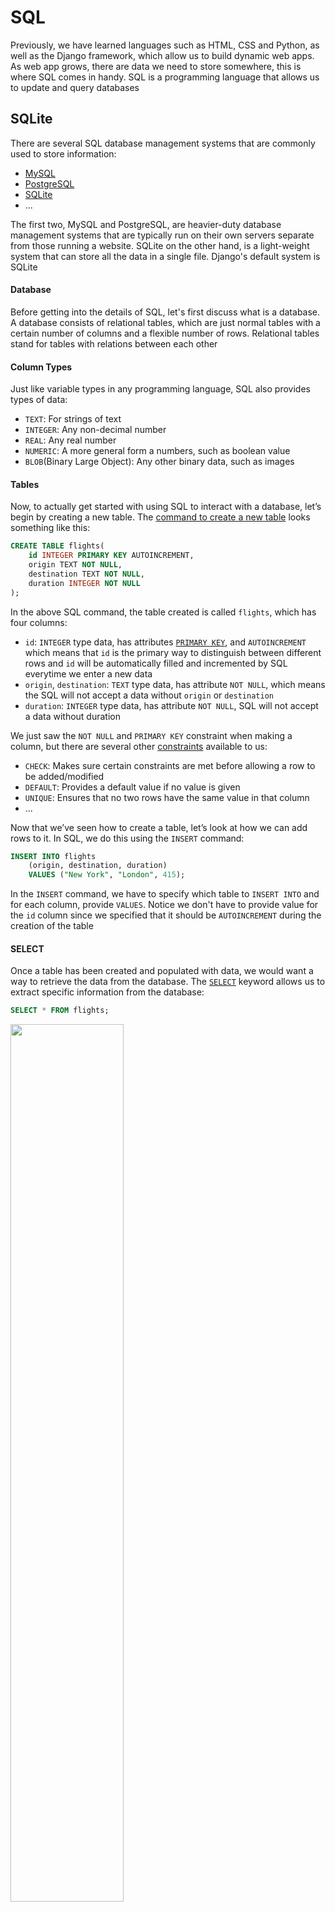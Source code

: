 # SQL

Previously, we have learned languages such as HTML, CSS and Python, as well as the Django framework, which allow us to build dynamic web apps. As web app grows, there are data we need to store somewhere, this is where SQL comes in handy. SQL is a programming language that allows us to update and query databases

## SQLite

There are several SQL database management systems that are commonly used to store information:

- [MySQL](https://www.mysql.com/)
- [PostgreSQL](https://www.postgresql.org/)
- [SQLite](https://www.sqlite.org/index.html)
- ...

The first two, MySQL and PostgreSQL, are heavier-duty database management systems that are typically run on their own servers separate from those running a website. SQLite on the other hand, is a light-weight system that can store all the data in a single file. Django's default system is SQLite

#### Database

Before getting into the details of SQL, let's first discuss what is a database. A database consists of relational tables, which are just normal tables with a certain number of columns and a flexible number of rows. Relational tables stand for tables with relations between each other

#### Column Types

Just like variable types in any programming language, SQL also provides types of data:

- `TEXT`: For strings of text
- `INTEGER`: Any non-decimal number
- `REAL`: Any real number
- `NUMERIC`: A more general form a numbers, such as boolean value
- `BLOB`(Binary Large Object): Any other binary data, such as images

#### Tables

Now, to actually get started with using SQL to interact with a database, let’s begin by creating a new table. The [command to create a new table](https://www.w3schools.com/sql/sql_create_table.asp) looks something like this:

```SQL
CREATE TABLE flights(
    id INTEGER PRIMARY KEY AUTOINCREMENT,
    origin TEXT NOT NULL,
    destination TEXT NOT NULL,
    duration INTEGER NOT NULL
);
```

In the above SQL command, the table created is called `flights`, which has four columns:

- `id`: `INTEGER` type data, has attributes [`PRIMARY KEY`](https://www.w3schools.com/sql/sql_primarykey.ASP), and `AUTOINCREMENT` which means that `id` is the primary way to distinguish between different rows and `id` will be automatically filled and incremented by SQL everytime we enter a new data
- `origin`, `destination`: `TEXT` type data, has attribute `NOT NULL`, which means the SQL will not accept a data without `origin` or `destination`
- `duration`: `INTEGER` type data, has attribute `NOT NULL`, SQL will not accept a data without duration

We just saw the `NOT NULL` and `PRIMARY KEY` constraint when making a column, but there are several other [constraints](https://www.tutorialspoint.com/sqlite/sqlite_constraints.htm) available to us:

- `CHECK`: Makes sure certain constraints are met before allowing a row to be added/modified
- `DEFAULT`: Provides a default value if no value is given
- `UNIQUE`: Ensures that no two rows have the same value in that column
- ...

Now that we’ve seen how to create a table, let’s look at how we can add rows to it. In SQL, we do this using the `INSERT` command:

```SQL
INSERT INTO flights
    (origin, destination, duration)
    VALUES ("New York", "London", 415);
```

In the `INSERT` command, we have to specify which table to `INSERT INTO` and for each column, provide `VALUES`. Notice we don't have to provide value for the `id` column since we specified that it should be `AUTOINCREMENT` during the creation of the table

#### SELECT

Once a table has been created and populated with data, we would want a way to retrieve the data from the database. The [`SELECT`](https://www.w3schools.com/sql/sql_select.asp) keyword allows us to extract specific information from the database:

```SQL
SELECT * FROM flights;
```

<img src="https://user-images.githubusercontent.com/99038613/179120199-d6665ca6-8b8b-4824-a047-68f4849de494.jpg" width=60%>

The `FROM` keyword specifies which table we are retrieving data from. The `*` is a wildcard select which means everything will be selected. Commonly, we don't have to retrieve all the data from the table, maybe just certain columns:

```SQL
SELECT origin, destination FROM flights;
```

<img src="https://user-images.githubusercontent.com/99038613/179120214-d6cbc214-cc39-421f-9bfe-82c24999aec3.jpg" width=60%>

As the table gets larger, we might not want to retrieve all the data from a column, but only a single row of data:

```SQL
SELECT * FROM flights WHERE id = 3;
```

The [`WHERE`](https://www.w3schools.com/sql/sql_where.asp) keyword allows us to specify a condition and the data that satisfies the condition will be selected and in this case, the row with `id = 3` will be selected

<img src="https://user-images.githubusercontent.com/99038613/179120223-210ec8d9-28db-4520-a662-46b73d40ff86.jpg" width=60%>

`WHERE` can also filter by any column, not just by `id`:

```SQL
SELECT * FROM flights WHERE origin = "New York";
```

<img src="https://user-images.githubusercontent.com/99038613/179120229-4baa62e3-a05d-46c6-8a2c-d3fd7e12e822.jpg" width=60%>

#### Working with SQL in the Terminal

Now that we learned that basic SQL commands, let's test them out in the terminal! In order to work with SQLite, first download it from [HERE](https://www.sqlite.org/download.html)(Specifically the sqlite-tools one in Precompiled Binaries). An alternative is to download the [DB Browser](https://sqlitebrowser.org/dl/) which provides a more user-friendly way to use SQL. Don't forget to add to environment after downloading it

After setting up SQLite, in the terminal, use the command `sqlite3 mydb.sql` to create a new database. You will not find the .sql file in your directory, if you would like to see it, use the command `.databases`. Some common SQLite commands are:

- `sqlite3 dbname.sqlite3`: Create new database
- `.quit`: Exit the SQLite command line
- `.databases`: List all databases, show them in directories they are in
- `.tables`: List all tables

The following code is an example of utilizing SQLite from command line:

```SQL
-- "--" is the comment in SQL language

-- Entering into the SQLite Prompt
% sqlite3 flights.sql
SQLite version 3.26.0 2018-12-01 12:34:55
Enter ".help" for usage hints.

-- Creating a new Table
sqlite> CREATE TABLE flights(
   ...>     id INTEGER PRIMARY KEY AUTOINCREMENT,
   ...>     origin TEXT NOT NULL,
   ...>     destination TEXT NOT NULL,
   ...>     duration INTEGER NOT NULL
   ...> );

-- Listing all current tables (Just flights for now)
sqlite> .tables
flights

-- Querying for everything within flights (Which is now empty)
sqlite> SELECT * FROM flights;

-- Adding one flight
sqlite> INSERT INTO flights
   ...>     (origin, destination, duration)
   ...>     VALUES ("New York", "London", 415);

-- Checking for new information, which we can now see
sqlite> SELECT * FROM flights;
1|New York|London|415

-- Adding some more flights
sqlite> INSERT INTO flights (origin, destination, duration) VALUES ("Shanghai", "Paris", 760);
sqlite> INSERT INTO flights (origin, destination, duration) VALUES ("Istanbul", "Tokyo", 700);
sqlite> INSERT INTO flights (origin, destination, duration) VALUES ("New York", "Paris", 435);
sqlite> INSERT INTO flights (origin, destination, duration) VALUES ("Moscow", "Paris", 245);
sqlite> INSERT INTO flights (origin, destination, duration) VALUES ("Lima", "New York", 455);

-- Querying this new information
sqlite> SELECT * FROM flights;
1|New York|London|415
2|Shanghai|Paris|760
3|Istanbul|Tokyo|700
4|New York|Paris|435
5|Moscow|Paris|245
6|Lima|New York|455

-- Changing the settings to make output more readable
sqlite> .mode columns
sqlite> .headers yes

-- Querying all information again
sqlite> SELECT * FROM flights;
id          origin      destination  duration
----------  ----------  -----------  ----------
1           New York    London       415
2           Shanghai    Paris        760
3           Istanbul    Tokyo        700
4           New York    Paris        435
5           Moscow      Paris        245
6           Lima        New York     455

-- Searching for just those flights originating in New York
sqlite> SELECT * FROM flights WHERE origin = "New York";
id          origin      destination  duration
----------  ----------  -----------  ----------
1           New York    London       415
4           New York    Paris        435
```

We can use more than just equality to filtering, for numeric values, we can use greater than or less than:

```SQL
SELECT * FROM flights WHERE duration > 500;
```

<img src="https://user-images.githubusercontent.com/99038613/179120274-3fc97e28-d7ae-40a4-a50c-aebc77242544.jpg" width=60%>

We can use other logics (AND, OR) in SQL commands:

```SQL
SELECT * FROM flights WHERE duration > 500 AND destination = "Paris";
```

<img src="https://user-images.githubusercontent.com/99038613/179120280-d246d3ab-14bf-40cc-aaae-728e1c4adae8.jpg" width=60%>

```SQL
SELECT * FROM flights WHERE duration > 500 OR destination = "Paris";
```

<img src="https://user-images.githubusercontent.com/99038613/179120287-3f1015bc-c396-47ff-8660-4d60ed0e49ae.jpg" width=60%>

Just like in Python, we can use the keyword [`IN`](https://www.w3schools.com/sql/sql_in.asp) to check if a data is one of the several options:

```SQL
SELECT * FROM flights WHERE origin IN ("New York", "Lima");
```

<img src="https://user-images.githubusercontent.com/99038613/179123498-7ae149b0-2203-4f8f-be89-19fb19fd54ea.jpg" width=60%>

We can use regular expressoins to search for data more broadly using the [`LIKE`](https://www.w3schools.com/sql/sql_like.asp) keyword. For example, we can find the data with an "a" in its `origin`:

```SQL
-- "a" can be anywhere in the origin string
SELECT * FROM flights WHERE origin LIKE "%a%";

-- "a" must be the first character in the origin string
SELECT * FROM flights WHERE origin LIKE "a%";

-- "a" must be the ending character in the origin string
SELECT * FROM flights WHERE origin LIKE "%a";
```

The `%` means 0 or more characters

<img src="https://user-images.githubusercontent.com/99038613/179123503-4bebbb69-e0e5-4431-a57e-aa2b3d21280d.jpg" width=60%>

#### Functions

There are also a number of SQL functions we can apply to the results of a query. These can be useful if we don’t need all of the data returned by a query, but just some summary statistics of the data

- [`AVERAGE`](https://www.w3schools.com/sql/sql_count_avg_sum.asp)
- [`COUNT`](https://www.w3schools.com/sql/sql_count_avg_sum.asp)
- [`MAX`](https://www.w3schools.com/sql/sql_min_max.asp)
- [`MIN`](https://www.w3schools.com/sql/sql_min_max.asp)
- [`SUM`](https://www.w3schools.com/sql/sql_count_avg_sum.asp)
- ...

#### UPDATE

We now have the ability to `CREATE` a table, `INSERT` data into a table, and `SELECT` data to retrive them. Now imagine a case where an airline might upgrade their airplane and the duration will thus decrease. In this case, we might want a way to update the data for that airline. We can [`DELETE`](https://www.w3schools.com/sql/sql_delete.asp) that data then `INSERT` an updated one:

```SQL
DELETE FROM flights
WHERE origin = "Shanghai" AND destination = "Paris";
INSERT INTO flights (origin, destination, duration) VALUES ("Shanghai", "Paris", 700);
```

But this is not the best way to do it, in fact, there is an `UPDATE` that just do this work in SQL:

```SQL
UPDATE flights
    SET duration = 700
    WHERE origin = "Shanghai"
    AND destination = "Paris";
```

However, if for instance an airline is canceled permanently, `DELETE` is the one to use. Choose the suitable SQL command to do corresponding work

#### Other Clauses

There are a number of additional clauses we can use to control queries coming back to us:

- [`LIMIT`](https://www.w3schools.com/sql/sql_top.asp): Limits the number of results returned by a query
- [`ORDER BY`](https://www.w3schools.com/sql/sql_orderby.asp): Orders the results based on a specified column
- [`GROUP BY`](https://www.w3schools.com/sql/sql_groupby.asp): Groups results by a specified column
- [`HAVING`](https://www.w3schools.com/sql/sql_having.asp): Allows for additional constraints based on the number of results

#### Joining Tables

So far, we have been working on only one table, instead of the relational tables we mentioned in the beginning about databases. It turns out that many databases in practice are popuated by number of tables tha all relate to each other in some way. In the airlines example, what if we want to add the airport code to the origin and destination? Such as JFK for New York, or PVG for Shanghai. For sure we can add more columns to store the additional information, but that will make the table too large and slow down the performance when quering or storing data. Instead, we can create another `code` table that relates the cities with their airport codes:

<img src="https://user-images.githubusercontent.com/99038613/179130207-ee87618a-f23d-4810-801a-4190f04a01fa.jpg" width=60%>

Now we have the cities with their corresponding codes, we can modify the original `flights` table to store these instead of only cities. The way to do this is by using [Foreign Keys](https://www.w3schools.com/sql/sql_foreignkey.asp) in SQL:

<img src="https://user-images.githubusercontent.com/99038613/179130216-d347ff2e-6755-4b82-8fc5-6338f7da9084.jpg" width=60%>

Notice that the data in the flights table is some numeric numbers instead of `TEXT` data of city names. These numbers themselves are meaningless, but they serve as foreign keys that connects the `flights` table to the `code` table since they are the `id` of the `code` table

In addition to airport codes, airlines might want to store the data about the passengers and what airlines did they book. Therefore, we can create another table, storing the passengers with their booked airline where the `flight_id` is also a foreign key as they are the `id` of `flights` table:

<img src="https://user-images.githubusercontent.com/99038613/179130220-de6d8456-8dd5-4061-bbae-912adb7d5860.jpg" width=60%>

We can do even better, since one passenger could book more than one flights, we can make another `people` table that only contains the information of every person and the passenger table will have a foreign key from `people` and another foreign key from `flights`:

<img src="https://user-images.githubusercontent.com/99038613/179130224-a8bf0422-9baa-471b-8b74-bcd70c1e8e4a.jpg" width=60%>

<img src="https://user-images.githubusercontent.com/99038613/179130227-6357c9f1-b337-473a-ba02-e26f07f6220e.jpg" width=60%>

This creates a "Many to Many" relationship where a passenger could book more than one airline and an airline could have more than one passenger

#### JOIN Query

Although our data are stored more efficiently by now, it seems like it may be harder to query the data since they are spreaded across several tables. SQL makes it convenient by introducing the [`JOIN`](https://www.w3schools.com/sql/sql_join.asp) query where we can combine tables for data retrieval

For example, if we want to find the origin, destination and the first names of the passengers of an airline. Just to demonstrate what the `JOIN` key do, we will use the unoptimized `passengers` table with `flight_id` being one of its columns:

```SQL
SELECT first, origin, destination
FROM ...
```

This part seems familiar since we are querying about the first names of the passengers, origin and destination of an airline. But we run into a problem since `first` is stored in another table, we cannot only specify one table, `flights`, after the `FROM` keyword. Therefore we will use the `JOIN` keyword, and specify which are the foreign keys by using the `ON` keyword:

```SQL
SELECT first, origin, destination
FROM flights JOIN passengers
ON passengers.flight_id = flights.id;
```

The result will be:

```
first         origin    destination
----------  ----------  -----------
Harry        New York     London
Ron          Shanghai     Paris
Hermione     Istanbul     Tokyo
Draco        New York     Paris
Luna          Moscow      Paris
Ginny          Lima      New York
```

We’ve just used something called an [INNER JOIN](https://www.w3schools.com/sql/sql_join_inner.asp), which means we are ignoring rows that have no matches between the tables, but there are other types of joins, including [LEFT JOIN](https://www.w3schools.com/sql/sql_join_left.asp), [RIGHT JOIN](https://www.w3schools.com/sql/sql_join_right.asp), and [FULL OUTER JOIN](https://www.w3schools.com/sql/sql_join_right.asp), which we won’t discuss here in detail

#### Indexing

Indexing is an optimization technique when querying frequently and regarding specific columns. This works as if the index page of a dictionary, which will let us find contents quicker than flipping page by page. For instance, if we know that we will frequently look up passengers by their last names, we can:

```SQL
CREATE INDEX name_index ON passengers (last);
```

#### SQL Vulnerabilities

Now that we know the basics of using SQL to work with data, it's important to know the vulnerabilities associated with using SQL. Start with [SQL Injection](https://www.w3schools.com/sql/sql_injection.asp)

SQL Injection is a malicious attack using the syntax of SQL. For example, nowadays most websites have authentification systems that need users to login to check their personal information. The SQL command to check if username and password are valid is:

```SQL
SELECT * FROM users
WHERE username = username AND password = password;
```

For instance, a user Harry might enter `harrypotter` for username and `12345` for password, then the specific SQL command will be:

```SQL
SELECT * FROM users
WHERE username = "harrypotter" AND password = "12345";
```

If the data exists in the database, then the website will log Harry in. A hacker, on the other hand, might set a username `harrypotter"--` as a username and an arbitrary password which does not exist in the database. The hacker should not be allowed to log onto Harry's account but in fact he will. This is because `--` in SQL syntax is comment, so the SQL command will become:

```SQL
SELECT * FROM users
WHERE username = "harrypotter"--" AND password = "66666";
```

As the code illustrated, the SQL command after `harrypotter` is commented out, so that if there exists a username `harrypotter` in the database, the hacker will be able to log onto that account without knowing the password

To solve this problem, we can use:

- Explicitly specifying characters to make sure SQL treats the input as plain string and not as SQL code
- An abstraction layer on top of SQL which includes its own escape sequence, so we don’t have to write SQL queries ourselves, such as using Django as the abstraction layer

Another main vulnerability when it comes to SQL is known as a [Race Condition](https://searchstorage.techtarget.com/definition/race-condition#:~:text=A%20race%20condition%20is%20an,sequence%20to%20be%20done%20correctly.)

A race condition is a situation that occurs when multiple queries to a database occur simultaneously. When these are not adequately handled, problems can arise in the precise times that databases are updated. For example, let’s say I have $150 in my bank account. A race condition could occur if I log into my bank account on both my phone and my laptop, and attempt to withdraw $100 on each device. If the bank’s software developers did not deal with race conditions correctly, then I may be able to withdraw $200 from an account with only $150 in it. One potential solution for this problem would be locking the database. We could not allow any other interaction with the database until one transaction has been completed. In the bank example, after clicking navigating to the “Make a Withdrawl” page on my computer, the bank might not allow me to navigate to that page on my phone

## Django Models

[Django Models](https://docs.djangoproject.com/en/4.0/topics/db/models/) are a level of abstraction on top of SQL that allow us to work with databases using Python classes and objects rather than direct SQL queries

Let’s get started on using models by creating a django project for our airline, and creating an app within that project:

```shell
django-admin startproject airline
cd airline
python manage.py startapp flights
```

Now we’ll have to go through the process of adding an app as usual:

1. Add `flights` to the `INSTALLED_APPS` list in `settings.py`
2. Add a route for `flights` in `urls.py`:
   `path("flights/", include(flights.urls))`
3. Create a `urls.py` file within the `flights` app

Now we will take a look at the `models.py` file. In this file, we will outline what data we want to store in our application. Then Django will determine the SQL syntax necessary to store information on each of our models

```Python
class Flight(models.Model):
    origin = models.CharField(max_length=64)
    destination = models.CharField(max_length=64)
    duration = models.IntegerField()
```

- In the first line, we create a new model that extends Django’s model class
- Below, we add fields for origin, destination, and duration. The first two are [Character Fields](https://docs.djangoproject.com/en/4.0/ref/forms/fields/#charfield), meaning they store strings, and the third is an [Integer Field](https://docs.djangoproject.com/en/4.0/ref/forms/fields/#integerfield). These are just two of many [built-in Django Field classes](https://docs.djangoproject.com/en/4.0/ref/forms/fields/#built-in-field-classes)
- We specify maximum lengths of 64 for the two Character Fields. you can check the specifications available for a given field by checking the [documentation](https://docs.djangoproject.com/en/4.0/ref/forms/fields/#built-in-field-classes)

#### Migration

Now that we've created a Django model class, we don't yet have a database setup. In order to create a database from the models, we navigate to the main directory of the Django project and run the command:

`python manage.py makemigrations`

This command will create some Python files that allow us to create and query the database. Next, to actually create the database itself, we run the following command:

`python manage.py migrate`

Which will create a `db.sqlite3` file as the database

#### Shell

After setting up a database, we need a way to interact with it, for example insert data or retrieve data. We can enter Django's shell to achieve this:

`python manage.py shell`

```shell
Python 3.7.2 (default, Dec 29 2018, 00:00:04)
Type 'copyright', 'credits' or 'license' for more information
IPython 6.5.0 -- An enhanced Interactive Python. Type '?' for help.
```

```shell
# Import our flight model
In [1]: from flights.models import Flight

# Create a new flight
In [2]: f = Flight(origin="New York", destination="London", duration=415)

# Instert that flight into our database
In [3]: f.save()

# Query for all flights stored in the database
In [4]: Flight.objects.all()
Out[4]: <QuerySet [<Flight: Flight object (1)>]>
```

When we query the database using `Flight.objects.all()`, we see an output that says `Flight object (1)` which isn't that helpful. We can create a `__str__` function within the `Flight` class to define what should the output of the query be:

```Python
class Flight(models.Model):
    origin = models.CharField(max_length=64)
    destination = models.CharField(max_length=64)
    duration = models.IntegerField()

    def __str__(self):
        return f"{self.id}: {self.origin} to {self.destination}"
```

Not if we go back to the shell and query again, the output will be more readable:

```shell
# Create a variable called flights to store the results of a query
In [7]: flights = Flight.objects.all()

# Displaying all flights
In [8]: flights
Out[8]: <QuerySet [<Flight: 1: New York to London>]>

# Isolating just the first flight
In [9]: flight = flights.first()

# Printing flight information
In [10]: flight
Out[10]: <Flight: 1: New York to London>

# Display flight id
In [11]: flight.id
Out[11]: 1

# Display flight origin
In [12]: flight.origin
Out[12]: 'New York'

# Display flight destination
In [13]: flight.destination
Out[13]: 'London'

# Display flight duration
In [14]: flight.duration
Out[14]: 415
```

Now that we've learned how to work with Django models, let's think back to the design earlier where cities and their airport codes are stored as a separate table:

```Python
class Airport(models.Model):
    code = models.CharField(max_length=3)
    city = models.CharField(max_length=64)

    def __str__(self):
        return f"{self.city} ({self.code})"

class Flight(models.Model):
    origin = models.ForeignKey(Airport, on_delete=models.CASCADE, related_name="departures")
    destination = models.ForeignKey(Airport, on_delete=models.CASCADE, related_name="arrivals")
    duration = models.IntegerField()

    def __str__(self):
        return f"{self.id}: {self.origin} to {self.destination}"
```

- Notice that the `origin` and `destination` are changed from `CharField` to [`ForeignKey`](https://docs.djangoproject.com/en/4.0/topics/db/examples/many_to_one/)
- `on_delete=models.CASCADE` means that if an airport is deleted for whatever reason in the `airports` table, since some airlines in `flights` table will no longer have an airport to reference to via foreign key, they will also be deleted automatically
- We also provide a [`related name`](https://docs.djangoproject.com/en/4.0/ref/models/fields/#django.db.models.ForeignKey.related_name) which gives us a way to search for all airlines with a given airport as their origin or destination

Every time we make changes to `models.py`, we'll have to repeat the two migration commands in order to let the change take effect in the database

```shell
# Create New Migrations
python manage.py makemigration

# Migrate
python manage.py migrate
```

Now we can try to use the new models in the Django shell:

```shell
# Open up the Django shell
python manage.py shell

# Import all models
In [1]: from flights.models import *

# Create some new airports
In [2]: jfk = Airport(code="JFK", city="New York")
In [4]: lhr = Airport(code="LHR", city="London")
In [6]: cdg = Airport(code="CDG", city="Paris")
In [9]: nrt = Airport(code="NRT", city="Tokyo")

# Save the airports to the database
In [3]: jfk.save()
In [5]: lhr.save()
In [8]: cdg.save()
In [10]: nrt.save()

# Add a flight and save it to the database
f = Flight(origin=jfk, destination=lhr, duration=414)
f.save()

# Display some info about the flight
In [14]: f
Out[14]: <Flight: 1: New York (JFK) to London (LHR)>
In [15]: f.origin
Out[15]: <Airport: New York (JFK)>

# Using the related name to query by airport of arrival:
In [17]: lhr.arrivals.all()
Out[17]: <QuerySet [<Flight: 1: New York (JFK) to London (LHR)>]>
```

#### Starting the Application

We can now build an application with the skills of working with Django models to create and interact with a database. First create a `urls.py` file in the airline application:

```Python
urlpatterns = [
    path('', views.index, name="index")
]
```

And inside `views.py`

```Python
from django.shortcuts import render
from .models import Flight, Airport

# Create your views here.

def index(request):
    return render(request, "flights/index.html", {
        "flights": Flight.objects.all()
    })
```

Also create a `layout.html` and a `index.html` file

- `layout.html`

  ```HTML
  <!DOCTYPE html>
  <html lang="en">
      <head>
          <title>Flights</title>
      </head>
      <body>
          {% block body %}
          {% endblock %}
      </body>
  </html>
  ```

- `index.html`

  ```HTML
  {% extends "flights/layout.html" %}

  {% block body %}
    <h1>Flights:</h1>
    <ul>
        {% for flight in flights %}
            <li>Flight {{ flight.id }}: {{ flight.origin }} to {{ flight.destination }}</li>
        {% endfor %}
    </ul>
  {% endblock %}
  ```

Now our webpage is able to display all the flights information stored in our database

Figure 1

#### Django Admin

Instead of interacting with the database in the Django shell, Django provides a more convenient way which is the Django Admin. We start by creating an administrative userL

```shell
python manage.py createsuperuser
Username: superuser
Email address: superuser@gmail.com
Password:
Password (again):
Superuser created successfully.
```

Next, navigate to `admin.py` and register our models:

```Python
from django.contrib import admin
from .models import Flight, Airport

# Register your models here.
admin.site.register(Flight)
admin.site.register(Airport)
```

Now, when we visit our site and add /admin to the url, we can log into a page that looks like this

Figure 2

Figure 3

#### Many to Many Relationship

Think back to the relationship where a passenger could book more than one flight and a flight could have booked by more than one passenger. We can achieve this by using the `ManytoManyField` in Django:

```Python
class Passenger(models.Model):
    first = models.CharField(max_length=64)
    last = models.CharField(max_length=64)
    flights = models.ManyToManyField(Flight, blank=True, related_name="passengers")

    def __str__(self):
        return f"{self.first} {self.last}"
```

- `blank=true` means that a passenger could have no flights
- `related_name` allows us to find all passengers given a flight

Remember to register this new model in `admin.py` and also make migrations using the two commands mentioned before

We can now show a flight's information with all its passengers' information as well

```Python
def flight(request, flight_id):
    flight = Flight.objects.get(id=flight_id)
    passengers = flight.passengers.all()
    return render(request, "flights/flight.html", {
        "flight": flight,
        "passengers": passengers
    })
```

And in `flight.html`

```HTML
<h2>Passengers:</h2>
<ul>
    {% for passenger in passengers %}
        <li>{{ passenger }}</li>
    {% empty %}
        <li>No Passengers.</li>
    {% endfor %}
</ul>
```

Figure 4

## Users

Django also makes it easy for us to create an authentification system, allowing users to sign in or out of the website. We'll start by creating an app called `users`. After going through the normal steps of creating a new app, in the `urls.py` in this new app, we add a few more routes:

```Python
urlpatterns = [
    path('', views.index, name="index"),
    path("login", views.login_view, name="login"),
    path("logout", views.logout_view, name="logout")
]
```

Then create a form where a user can log in:

```HTML
{% extends "users/layout.html" %}

{% block body %}
    {% if message %}
        <div>{{ message }}</div>
    {% endif %}

    <form action="{% url 'login' %}" method="post">
        {% csrf_token %}
        <input type="text", name="username", placeholder="Username">
        <input type="password", name="password", placeholder="Password">
        <input type="submit", value="Login">
    </form>
{% endblock %}
```

Then in `views.py`:

```Python
def index(request):
    # If no user is signed in, return to login page:
    if not request.user.is_authenticated:
        return HttpResponseRedirect(reverse("login"))
    return render(request, "users/user.html")

def login_view(request):
    return render(request, "users/login.html")

def logout_view(request):
    # Pass is a simple way to tell python to do nothing.
    pass
```

Next, we can head to the admin site and add some users. After that we will update the `login_view` function to handle a `POST` request with a username and password:

```Python
# Additional imports we'll need:
from django.contrib.auth import authenticate, login, logout

def login_view(request):
    if request.method == "POST":
        # Accessing username and password from form data
        username = request.POST["username"]
        password = request.POST["password"]

        # Check if username and password are correct, returning User object if so
        user = authenticate(request, username=username, password=password)

        # If user object is returned, log in and route to index page:
        if user:
            login(request, user)
            return HttpResponseRedirect(reverse("index"))
        # Otherwise, return login page again with new context
        else:
            return render(request, "users/login.html", {
                "message": "Invalid Credentials"
            })
    return render(request, "users/login.html")
```

Then we will implement the log out function to log users out:

```Python
def logout_view(request):
    logout(request)
    return render(request, "users/login.html", {
                "message": "Logged Out"
            })
```
